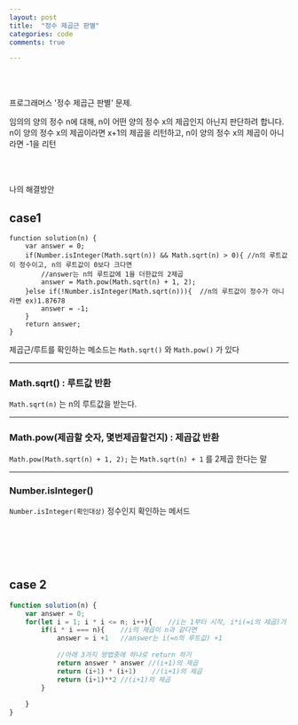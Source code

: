 ```yaml
---
layout: post
title:  "정수 제곱근 판별"
categories: code
comments: true

---
```




<br>

<br>

프로그래머스 '정수 제곱근 판별' 문제.

임의의 양의 정수 n에 대해, n이 어떤 양의 정수 x의 제곱인지 아닌지 판단하려 합니다.
n이 양의 정수 x의 제곱이라면 x+1의 제곱을 리턴하고, n이 양의 정수 x의 제곱이 아니라면 -1을 리턴

<br>

<br>

나의 해결방안

## case1

~~~Js
function solution(n) {
    var answer = 0;
    if(Number.isInteger(Math.sqrt(n)) && Math.sqrt(n) > 0){	//n의 루트값이 정수이고, n의 루트값이 0보다 크다면
      	//answer는 n의 루트값에 1을 더한값의 2제곱
        answer = Math.pow(Math.sqrt(n) + 1, 2);
    }else if(!Number.isInteger(Math.sqrt(n))){	//n의 루트값이 정수가 아니라면 ex)1.87678
        answer = -1;
    }
    return answer;
}
~~~



제곱근/루트를 확인하는 메소드는 `Math.sqrt()` 와 `Math.pow()` 가 있다

---

### Math.sqrt() : 루트값 반환

`Math.sqrt(n)` 는 n의 루트값을 받는다.

---

### Math.pow(제곱할 숫자, 몇번제곱할건지) : 제곱값 반환

`Math.pow(Math.sqrt(n) + 1, 2);` 는 `Math.sqrt(n) + 1` 를 2제곱 한다는 말

---

### Number.isInteger()

`Number.isInteger(확인대상)` 정수인지 확인하는 메서드

<br>

<br>

<br>

<br>

## case 2

~~~js
function solution(n) {
    var answer = 0;
    for(let i = 1; i * i <= n; i++){	//i는 1부터 시작, i*i(=i의 제곱)가 n보다 작거나 같을때까지 i를 +해준다
        if(i * i === n){	//i의 제곱이 n과 같다면
            answer = i +1	//answer는 i(=n의 루트값) +1
          
          	//아래 3가지 방법중에 하나로 return 하기
            return answer * answer //(i+1)의 제곱
            return (i+1) * (i+1)	//(i+1)의 제곱
            return (i+1)**2	//(i+1)의 제곱
        }
        
    }
}
~~~





<br>

<br>



<br>

<br>

 





 

